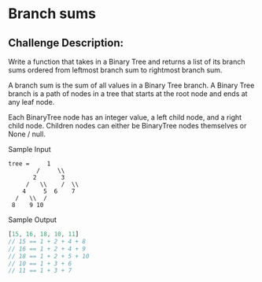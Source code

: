 # Branch sums


## Challenge Description:


Write a function that takes in a Binary Tree and returns a list of its branch sums ordered from leftmost branch sum to rightmost branch sum.  

A branch sum is the sum of all values in a Binary Tree branch. A Binary Tree branch is a path of nodes in a tree that starts at the root node and ends at any leaf node.  

Each BinaryTree node has an integer value, a left child node, and a right child node. Children nodes can either be BinaryTree nodes themselves or None / null.  

Sample Input  
```
tree =     1  
        /     \\  
       2       3  
     /   \\    /  \\  
    4     5  6    7  
  /   \\  /  
 8    9 10  
```

Sample Output
```javascript
[15, 16, 18, 10, 11]  
// 15 == 1 + 2 + 4 + 8  
// 16 == 1 + 2 + 4 + 9  
// 18 == 1 + 2 + 5 + 10  
// 10 == 1 + 3 + 6  
// 11 == 1 + 3 + 7  
```